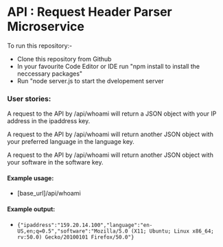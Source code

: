 # API : Request Header Parser Microservice

To run this repository:-
- Clone this repository from Github
- In your favourite Code Editor or IDE run "npm install to install the neccessary packages" 
- Run "node server.js to start the dvelopement server

### User stories:

A request to the API by /api/whoami will return a JSON object with your IP address in the ipaddress key.

A request to the API by /api/whoami will return another JSON object with your preferred language in the language key.

A request to the API by /api/whoami will return another JSON object with your software in the software key.

#### Example usage:
* [base_url]/api/whoami

#### Example output:
* `{"ipaddress":"159.20.14.100","language":"en-US,en;q=0.5","software":"Mozilla/5.0 (X11; Ubuntu; Linux x86_64; rv:50.0) Gecko/20100101 Firefox/50.0"}`
